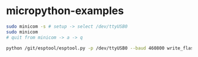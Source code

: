 # micropython-examples

```sh
sudo minicom -s # setup -> select /dev/ttyUSB0
sudo minicom
# quit from minicom -> a -> q
```

```sh
python /git/esptool/esptool.py -p /dev/ttyUSB0 --baud 460800 write_flash --flash_size=8m 0 /git/micropython/esp8266/build/firmware-combined.bin
```